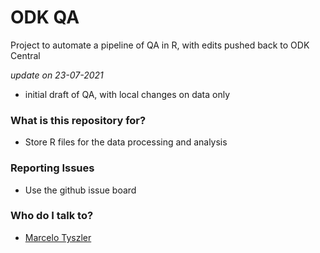 # ODK QA
Project to automate a pipeline of QA in R, with edits pushed back to ODK Central

*update on 23-07-2021*

* initial draft of QA, with local changes on data only

### What is this repository for? ###

* Store R files for the data processing and analysis

### Reporting Issues ###

* Use the github issue board


### Who do I talk to? ###
* [Marcelo Tyszler](mailto:tyszler.jobs@gmail.com)
